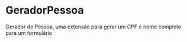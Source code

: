# GeradorPessoa
Gerador de Pessoa, uma extensão para gerar um CPF e nome completo para um formulário
